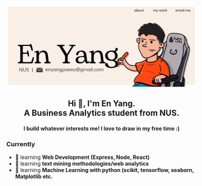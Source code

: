 ![eybanner](GithubBanner.jpg)

<h2 align="center">Hi 👋, I'm En Yang. <br> 
  A Business Analytics student from NUS.</h2>
<h4 align="center">I build whatever interests me! I love to draw in my free time :) </h4>

### Currently
- 🌱 learning **Web Development (Express, Node, React)**
- 🌱 learning **text mining methodologies/web analytics**
- 🌱 learning **Machine Learning with python (scikit, tensorflow, seaborn, Matplotlib etc.**

